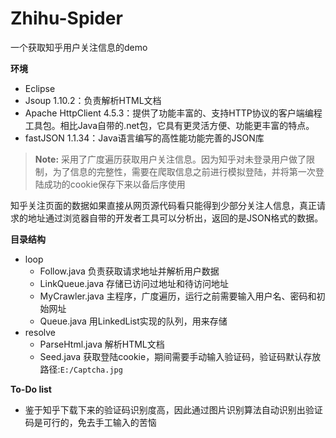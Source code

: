 # Zhihu-Spider
一个获取知乎用户关注信息的demo

**环境**

 - Eclipse
 - Jsoup 1.10.2：负责解析HTML文档
 - Apache HttpClient 4.5.3：提供了功能丰富的、支持HTTP协议的客户端编程工具包。相比Java自带的.net包，它具有更灵活方便、功能更丰富的特点。
 - fastJSON 1.1.34：Java语言编写的高性能功能完善的JSON库
 
> **Note:** 采用了广度遍历获取用户关注信息。因为知乎对未登录用户做了限制，为了信息的完整性，需要在爬取信息之前进行模拟登陆，并将第一次登陆成功的cookie保存下来以备后序使用

知乎关注页面的数据如果直接从网页源代码看只能得到少部分关注人信息，真正请求的地址通过浏览器自带的开发者工具可以分析出，返回的是JSON格式的数据。

**目录结构**

* loop
  * Follow.java 负责获取请求地址并解析用户数据  
  * LinkQueue.java 存储已访问过地址和待访问地址  
  * MyCrawler.java 主程序，广度遍历，运行之前需要输入用户名、密码和初始网址  
  * Queue.java 用LinkedList实现的队列，用来存储
* resolve  
  * ParseHtml.java 解析HTML文档    
  * Seed.java 获取登陆cookie，期间需要手动输入验证码，验证码默认存放路径:`E:/Captcha.jpg`  
  
**To-Do list**
- 鉴于知乎下载下来的验证码识别度高，因此通过图片识别算法自动识别出验证码是可行的，免去手工输入的苦恼 
